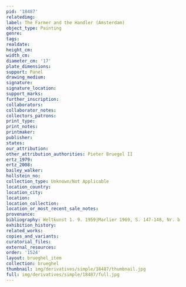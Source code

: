 ```yaml
---
pid: '18487'
relatedimg: 
label: The Farmer and the Handler (Amsterdam)
object_type: Painting
genre: 
tags: 
realdate: 
height_cm: 
width_cm: 
diameter_cm: '17'
plate_dimensions: 
support: Panel
drawing_medium: 
signature: 
signature_location: 
support_marks: 
further_inscription: 
collaborators: 
collaborator_notes: 
collectors_patrons: 
print_type: 
print_notes: 
printmaker: 
publisher: 
states: 
our_attribution: 
other_attribution_authorities: Pieter Bruegel II
ertz_1979: 
ertz_2008: 
bailey_walker: 
hollstein_no: 
collection_type: Unknown/Not Applicable
location_country: 
location_city: 
location: 
location_collection: 
location_or_most_recent_sale_notes: 
provenance: 
bibliography: Weltkunst 1. 9. 1959|Marlier 1969, S. 147-148, Nr. b
exhibition_history: 
related_works: 
copies_and_variants: 
curatorial_files: 
external_resources: 
order: '1524'
layout: brueghel_item
collection: brueghel
thumbnail: img/derivatives/simple/18487/thumbnail.jpg
full: img/derivatives/simple/18487/full.jpg
---
```

